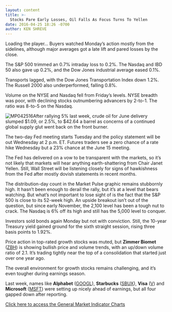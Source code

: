```yaml
---
layout: content
title: >-
  Stocks Pare Early Losses, Oil Falls As Focus Turns To Yellen
date: 2016-04-25 18:26 -0700
author: KEN SHREVE
---
```






Loading the player...
Buyers watched Monday’s action mostly from the sidelines, although major averages got a late lift and pared losses by the close.


The S&P 500 trimmed an 0.7% intraday loss to 0.2%. The Nasdaq and IBD 50 also gave up 0.2%, and the Dow Jones industrial average eased 0.1%.


Transports lagged, with the Dow Jones Transportation Index down 1.2%. The Russell 2000 also underperformed, falling 0.8%.


Volume on the NYSE and Nasdaq fell from Friday’s levels. NYSE breadth was poor, with declining stocks outnumbering advancers by 2-to-1. The ratio was 8-to-5 on the Nasdaq.


![MP042516](https://www.investors.com/wp-content/uploads/2016/04/MP042516-207x300.jpg)After rallying 5% last week, crude oil for June delivery slumped $1.09, or 2.5%, to $42.64 a barrel as concerns of a continued global supply glut went back on the front burner.


The two-day Fed meeting starts Tuesday and the policy statement will be out Wednesday at 2 p.m. ET. Futures traders see a zero chance of a rate hike Wednesday but a 23% chance at the June 15 meeting.


The Fed has delivered on a vow to be transparent with the markets, so it’s not likely that markets will hear anything earth-shattering from Chair Janet Yellen. Still, Wall Street will be listening closely for signs of hawkishness from the Fed after mostly dovish statements in recent months.


The distribution-day count in the Market Pulse graphic remains stubbornly high. It hasn’t been enough to derail the rally, but it’s at a level that bears watching. But what’s not important to lose sight of is the fact that the S&P 500 is close to its 52-week high. An upside breakout isn’t out of the question, but since early November, the 2,100 level has been a tough nut to crack. The Nasdaq is 6% off its high and still has the 5,000 level to conquer.


Investors sold bonds again Monday but not with conviction. Still, the 10-year Treasury yield gained ground for the sixth straight session, rising three basis points to 1.92%.


Price action in top-rated growth stocks was muted, but **Zimmer Biomet** ([ZBH](https://research.investors.com/quote.aspx?symbol=ZBH)) is showing bullish price and volume trends, with an up/down volume ratio of 2.1. It’s trading tightly near the top of a consolidation that started just over one year ago.


The overall environment for growth stocks remains challenging, and it’s even tougher during earnings season.


Last week, names like **Alphabet** ([GOOGL](https://research.investors.com/quote.aspx?symbol=GOOGL)), **Starbucks** ([SBUX](https://research.investors.com/quote.aspx?symbol=SBUX)), **Visa** ([V](https://research.investors.com/quote.aspx?symbol=V)) and **Microsoft** ([MSFT](https://research.investors.com/quote.aspx?symbol=MSFT)) were setting up nicely ahead of earnings, but all four gapped down after reporting.


[Click here to access the General Market Indicator Charts](https://www.investors.com/wp-content/uploads/2016/04/GMI_042616.pdf)




